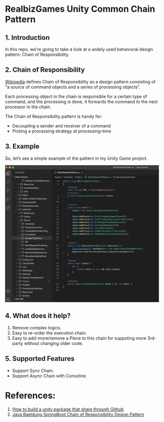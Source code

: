 # RealbizGames Unity Common Chain Pattern

## 1. Introduction
In this repo, we're going to take a look at a widely used behavioral design pattern: Chain of Responsibility.

## 2. Chain of Responsibility
[Wikipedia](https://en.wikipedia.org/wiki/Chain-of-responsibility_pattern) defines Chain of Responsibility as a design pattern consisting of “a source of command objects and a series of processing objects”.

Each processing object in the chain is responsible for a certain type of command, and the processing is done, it forwards the command to the next processor in the chain.

The Chain of Responsibility pattern is handy for:
- Decoupling a sender and receiver of a command
- Picking a processing strategy at processing-time

## 3. Example

So, let’s see a simple example of the pattern in my Unity Game project.

![Alt text](How_To_Use_Chain_Pattern.png?raw=true "Optional Title")

## 4. What does it help?
1. Remove complex logics.
2. Easy to re-order the execution chain.
3. Easy to add-more/remove a Piece to this chain for suppoting more 3rd-party without changing older code.

## 5. Supported Features
- Support Sync Chain.
- Support Async Chain with Coroutine.

# References:
1. [How to build a unity package that share through Github](https://github.com/OmiyaGames/template-unity-package)
2. [Java Baeldung SpringBoot Chain of Responsibility Design Pattern](https://www.baeldung.com/chain-of-responsibility-pattern)
